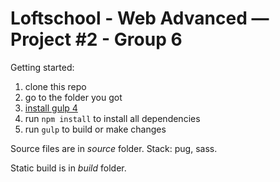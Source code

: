 # Loftschool - Web Advanced — Project #2 - Group 6

Getting started:

1. clone this repo
2. go to the folder you got
3. [install gulp 4](https://demisx.github.io/gulp4/2015/01/15/install-gulp4.html)
4. run `npm install` to install all dependencies
6. run `gulp` to build or make changes

Source files are in _source_ folder. Stack: pug, sass.

Static build is in _build_ folder.